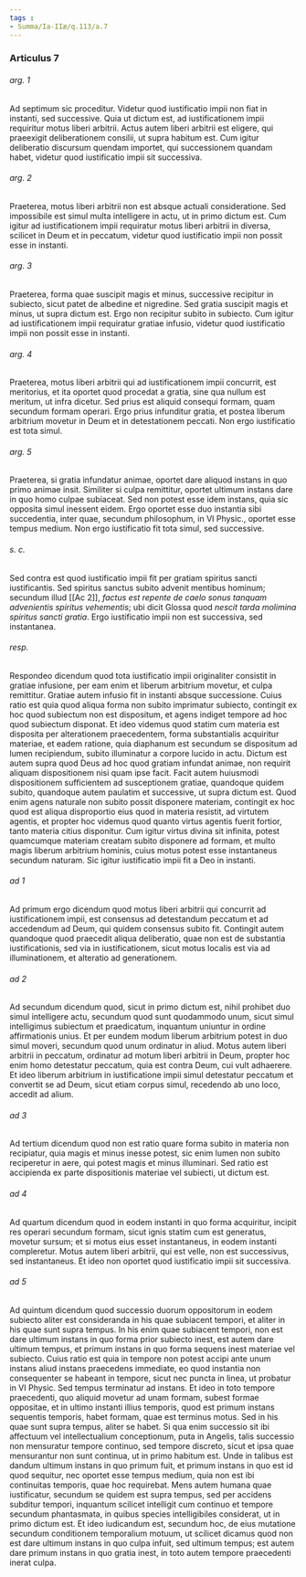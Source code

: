 ```yaml
---
tags : 
- Summa/Ia-IIæ/q.113/a.7
---
```


### Articulus 7

###### arg. 1
Ad septimum sic proceditur. Videtur quod iustificatio impii non fiat in instanti, sed successive. Quia ut dictum est, ad iustificationem impii requiritur motus liberi arbitrii. Actus autem liberi arbitrii est eligere, qui praeexigit deliberationem consilii, ut supra habitum est. Cum igitur deliberatio discursum quendam importet, qui successionem quandam habet, videtur quod iustificatio impii sit successiva.

###### arg. 2
Praeterea, motus liberi arbitrii non est absque actuali consideratione. Sed impossibile est simul multa intelligere in actu, ut in primo dictum est. Cum igitur ad iustificationem impii requiratur motus liberi arbitrii in diversa, scilicet in Deum et in peccatum, videtur quod iustificatio impii non possit esse in instanti.

###### arg. 3
Praeterea, forma quae suscipit magis et minus, successive recipitur in subiecto, sicut patet de albedine et nigredine. Sed gratia suscipit magis et minus, ut supra dictum est. Ergo non recipitur subito in subiecto. Cum igitur ad iustificationem impii requiratur gratiae infusio, videtur quod iustificatio impii non possit esse in instanti.

###### arg. 4
Praeterea, motus liberi arbitrii qui ad iustificationem impii concurrit, est meritorius, et ita oportet quod procedat a gratia, sine qua nullum est meritum, ut infra dicetur. Sed prius est aliquid consequi formam, quam secundum formam operari. Ergo prius infunditur gratia, et postea liberum arbitrium movetur in Deum et in detestationem peccati. Non ergo iustificatio est tota simul.

###### arg. 5
Praeterea, si gratia infundatur animae, oportet dare aliquod instans in quo primo animae insit. Similiter si culpa remittitur, oportet ultimum instans dare in quo homo culpae subiaceat. Sed non potest esse idem instans, quia sic opposita simul inessent eidem. Ergo oportet esse duo instantia sibi succedentia, inter quae, secundum philosophum, in VI Physic., oportet esse tempus medium. Non ergo iustificatio fit tota simul, sed successive.

###### s. c.
Sed contra est quod iustificatio impii fit per gratiam spiritus sancti iustificantis. Sed spiritus sanctus subito advenit mentibus hominum; secundum illud [[Ac 2]], *factus est repente de caelo sonus tanquam advenientis spiritus vehementis*; ubi dicit Glossa quod *nescit tarda molimina spiritus sancti gratia*. Ergo iustificatio impii non est successiva, sed instantanea.

###### resp.
Respondeo dicendum quod tota iustificatio impii originaliter consistit in gratiae infusione, per eam enim et liberum arbitrium movetur, et culpa remittitur. Gratiae autem infusio fit in instanti absque successione. Cuius ratio est quia quod aliqua forma non subito imprimatur subiecto, contingit ex hoc quod subiectum non est dispositum, et agens indiget tempore ad hoc quod subiectum disponat. Et ideo videmus quod statim cum materia est disposita per alterationem praecedentem, forma substantialis acquiritur materiae, et eadem ratione, quia diaphanum est secundum se dispositum ad lumen recipiendum, subito illuminatur a corpore lucido in actu. Dictum est autem supra quod Deus ad hoc quod gratiam infundat animae, non requirit aliquam dispositionem nisi quam ipse facit. Facit autem huiusmodi dispositionem sufficientem ad susceptionem gratiae, quandoque quidem subito, quandoque autem paulatim et successive, ut supra dictum est. Quod enim agens naturale non subito possit disponere materiam, contingit ex hoc quod est aliqua disproportio eius quod in materia resistit, ad virtutem agentis, et propter hoc videmus quod quanto virtus agentis fuerit fortior, tanto materia citius disponitur. Cum igitur virtus divina sit infinita, potest quamcumque materiam creatam subito disponere ad formam, et multo magis liberum arbitrium hominis, cuius motus potest esse instantaneus secundum naturam. Sic igitur iustificatio impii fit a Deo in instanti.

###### ad 1
Ad primum ergo dicendum quod motus liberi arbitrii qui concurrit ad iustificationem impii, est consensus ad detestandum peccatum et ad accedendum ad Deum, qui quidem consensus subito fit. Contingit autem quandoque quod praecedit aliqua deliberatio, quae non est de substantia iustificationis, sed via in iustificationem, sicut motus localis est via ad illuminationem, et alteratio ad generationem.

###### ad 2
Ad secundum dicendum quod, sicut in primo dictum est, nihil prohibet duo simul intelligere actu, secundum quod sunt quodammodo unum, sicut simul intelligimus subiectum et praedicatum, inquantum uniuntur in ordine affirmationis unius. Et per eundem modum liberum arbitrium potest in duo simul moveri, secundum quod unum ordinatur in aliud. Motus autem liberi arbitrii in peccatum, ordinatur ad motum liberi arbitrii in Deum, propter hoc enim homo detestatur peccatum, quia est contra Deum, cui vult adhaerere. Et ideo liberum arbitrium in iustificatione impii simul detestatur peccatum et convertit se ad Deum, sicut etiam corpus simul, recedendo ab uno loco, accedit ad alium.

###### ad 3
Ad tertium dicendum quod non est ratio quare forma subito in materia non recipiatur, quia magis et minus inesse potest, sic enim lumen non subito reciperetur in aere, qui potest magis et minus illuminari. Sed ratio est accipienda ex parte dispositionis materiae vel subiecti, ut dictum est.

###### ad 4
Ad quartum dicendum quod in eodem instanti in quo forma acquiritur, incipit res operari secundum formam, sicut ignis statim cum est generatus, movetur sursum; et si motus eius esset instantaneus, in eodem instanti compleretur. Motus autem liberi arbitrii, qui est velle, non est successivus, sed instantaneus. Et ideo non oportet quod iustificatio impii sit successiva.

###### ad 5
Ad quintum dicendum quod successio duorum oppositorum in eodem subiecto aliter est consideranda in his quae subiacent tempori, et aliter in his quae sunt supra tempus. In his enim quae subiacent tempori, non est dare ultimum instans in quo forma prior subiecto inest, est autem dare ultimum tempus, et primum instans in quo forma sequens inest materiae vel subiecto. Cuius ratio est quia in tempore non potest accipi ante unum instans aliud instans praecedens immediate, eo quod instantia non consequenter se habeant in tempore, sicut nec puncta in linea, ut probatur in VI Physic. Sed tempus terminatur ad instans. Et ideo in toto tempore praecedenti, quo aliquid movetur ad unam formam, subest formae oppositae, et in ultimo instanti illius temporis, quod est primum instans sequentis temporis, habet formam, quae est terminus motus. Sed in his quae sunt supra tempus, aliter se habet. Si qua enim successio sit ibi affectuum vel intellectualium conceptionum, puta in Angelis, talis successio non mensuratur tempore continuo, sed tempore discreto, sicut et ipsa quae mensurantur non sunt continua, ut in primo habitum est. Unde in talibus est dandum ultimum instans in quo primum fuit, et primum instans in quo est id quod sequitur, nec oportet esse tempus medium, quia non est ibi continuitas temporis, quae hoc requirebat. Mens autem humana quae iustificatur, secundum se quidem est supra tempus, sed per accidens subditur tempori, inquantum scilicet intelligit cum continuo et tempore secundum phantasmata, in quibus species intelligibiles considerat, ut in primo dictum est. Et ideo iudicandum est, secundum hoc, de eius mutatione secundum conditionem temporalium motuum, ut scilicet dicamus quod non est dare ultimum instans in quo culpa infuit, sed ultimum tempus; est autem dare primum instans in quo gratia inest, in toto autem tempore praecedenti inerat culpa.

